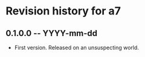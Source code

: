 # Revision history for a7

## 0.1.0.0 -- YYYY-mm-dd

* First version. Released on an unsuspecting world.
